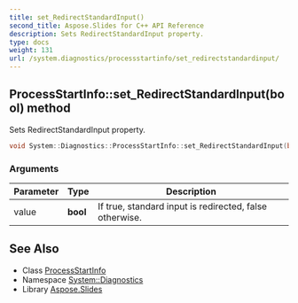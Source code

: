 ```yaml
---
title: set_RedirectStandardInput()
second_title: Aspose.Slides for C++ API Reference
description: Sets RedirectStandardInput property.
type: docs
weight: 131
url: /system.diagnostics/processstartinfo/set_redirectstandardinput/
---
```

## ProcessStartInfo::set_RedirectStandardInput(bool) method


Sets RedirectStandardInput property.

```cpp
void System::Diagnostics::ProcessStartInfo::set_RedirectStandardInput(bool value)
```


### Arguments

| Parameter | Type | Description |
| --- | --- | --- |
| value | **bool** | If true, standard input is redirected, false otherwise. |

## See Also

* Class [ProcessStartInfo](../)
* Namespace [System::Diagnostics](../../)
* Library [Aspose.Slides](../../../)
